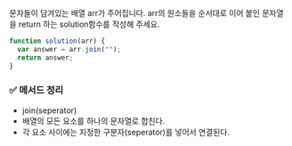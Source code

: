 문자들이 담겨있는 배열 arr가 주어집니다. arr의 원소들을 순서대로 이어 붙인 문자열을 return 하는 solution함수를 작성해 주세요.

```jsx
function solution(arr) {
  var answer = arr.join("");
  return answer;
}
```

### ✅ 메서드 정리

- join(seperator)
- 배열의 모든 요소를 하나의 문자열로 합친다.
- 각 요소 사이에는 지정한 구분자(seperator)를 넣어서 연결된다.
